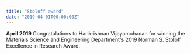 ```yaml
---
title: "Stoloff award"
date: "2019-04-01T00:00:00Z"
---
```

**April 2019** Congratulations to Harikrishnan Vijayamohanan for winning the Materials Science and Engineering Department's 2019 Norman S. Stoloff Excellence in Research Award.